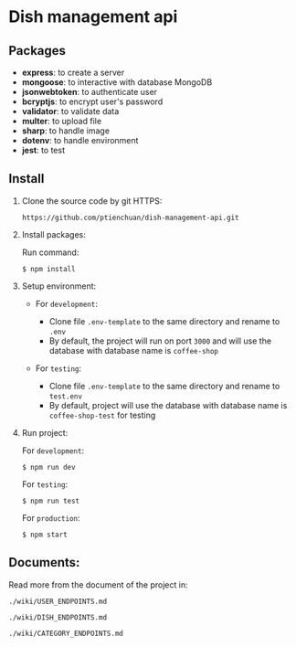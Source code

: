 # Dish management api

## Packages
- **express**: to create a server
- **mongoose**: to interactive with database MongoDB
- **jsonwebtoken**: to authenticate user
- **bcryptjs**: to encrypt user's password
- **validator**: to validate data
- **multer**: to upload file
- **sharp**: to handle image
- **dotenv**: to handle environment
- **jest**: to test

## Install
1. Clone the source code by git HTTPS:

	`https://github.com/ptienchuan/dish-management-api.git`

2. Install packages:

	Run command:

	`$ npm install`

3. Setup environment:

	- For `development`:
		- Clone file `.env-template` to the same directory and rename to `.env`
		- By default, the project will run on port `3000` and will use the database with database name is `coffee-shop`

	- For `testing`:
		- Clone file `.env-template` to the same directory and rename to `test.env`
		- By default, project will use the database with database name is `coffee-shop-test` for testing

4. Run project:

	For `development`:

	`$ npm run dev`

	For `testing`:

	`$ npm run test`

	For `production`:

	`$ npm start`

## Documents:

Read more from the document of the project in:

`./wiki/USER_ENDPOINTS.md`

`./wiki/DISH_ENDPOINTS.md`

`./wiki/CATEGORY_ENDPOINTS.md`